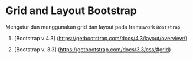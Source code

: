 # Grid and Layout Bootstrap

Mengatur dan menggunakan grid dan layout pada framework `Bootstrap`

1. [Bootstrap v 4.3]
(https://getbootstrap.com/docs/4.3/layout/overview/)

2. [Bootstrap v. 3.3]
(https://getbootstrap.com/docs/3.3/css/#grid)
